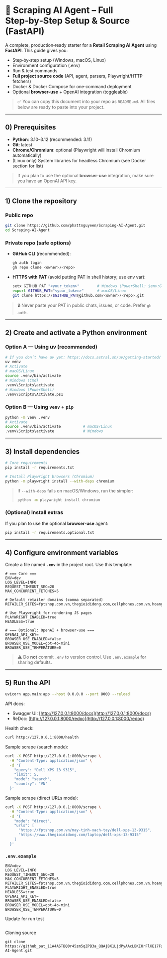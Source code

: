 # 🛒 Scraping AI Agent – Full Step‑by‑Step Setup & Source (FastAPI)

A complete, production‑ready starter for a **Retail Scraping AI Agent** using **FastAPI**. This guide gives you:

* Step‑by‑step setup (Windows, macOS, Linux)
* Environment configuration (.env)
* Run & test commands
* **Full project source code** (API, agent, parsers, Playwright/HTTP fetchers)
* Docker & Docker Compose for one‑command deployment
* Optional **browser-use** + OpenAI integration (toggleable)

> ✅ You can copy this document into your repo as `README.md`. All files below are ready to paste into your project.

---

## 0) Prerequisites

* **Python**: 3.10–3.12 (recommended: 3.11)
* **Git**: latest
* **Chrome/Chromium**: optional (Playwright will install Chromium automatically)
* (Linux only) System libraries for headless Chromium (see Docker section for list)

> If you plan to use the optional **browser-use** integration, make sure you have an OpenAI API key.

---

## 1) Clone the repository

### Public repo

```bash
git clone https://github.com/phattnguyeen/Scraping-AI-Agent.git
cd Scraping-AI-Agent
```

### Private repo (safe options)

* **GitHub CLI** (recommended):

  ```bash
  gh auth login
  gh repo clone <owner>/<repo>
  ```
* **HTTPS with PAT** (avoid putting PAT in shell history; use env var):

  ```bash
  setx GITHUB_PAT "<your_token>"        # Windows (PowerShell: $env:GITHUB_PAT="<your_token>")
  export GITHUB_PAT="<your_token>"      # macOS/Linux
  git clone https://$GITHUB_PAT@github.com/<owner>/<repo>.git
  ```

> 🔒 Never paste your PAT in public chats, issues, or code. Prefer `gh auth`.

---

## 2) Create and activate a Python environment

### Option A — Using **uv** (recommended)

```bash
# If you don’t have uv yet: https://docs.astral.sh/uv/getting-started/ 
uv venv
# Activate
# macOS/Linux
source .venv/bin/activate
# Windows (Cmd)
.venv\Scripts\activate
# Windows (PowerShell)
.venv\Scripts\Activate.ps1
```

### Option B — Using `venv` + `pip`

```bash
python -m venv .venv
# Activate
source .venv/bin/activate          # macOS/Linux
.venv\Scripts\activate             # Windows
```

---

## 3) Install dependencies

```bash
# Core requirements
pip install -r requirements.txt

# Install Playwright browsers (Chromium)
python -m playwright install --with-deps chromium
```

> If `--with-deps` fails on macOS/Windows, run the simpler:
>
> ```bash
> python -m playwright install chromium
> ```

### (Optional) Install extras

If you plan to use the optional **browser-use** agent:

```bash
pip install -r requirements.optional.txt
```

---

## 4) Configure environment variables

Create a file named **`.env`** in the project root. Use this template:

```env
# === Core ===
ENV=dev
LOG_LEVEL=INFO
REQUEST_TIMEOUT_SEC=20
MAX_CONCURRENT_FETCHES=5

# Default retailer domains (comma separated)
RETAILER_SITES=fptshop.com.vn,thegioididong.com,cellphones.com.vn,hoanghamobile.com,phongvu.vn

# Use Playwright for rendering JS pages
PLAYWRIGHT_ENABLED=true
HEADLESS=true

# === Optional: OpenAI + browser-use ===
OPENAI_API_KEY=
BROWSER_USE_ENABLED=false
BROWSER_USE_MODEL=gpt-4o-mini
BROWSER_USE_TEMPERATURE=0
```

> ⚠️ Do **not** commit `.env` to version control. Use `.env.example` for sharing defaults.

---

## 5) Run the API

```bash
uvicorn app.main:app --host 0.0.0.0 --port 8000 --reload
```

API docs:

* Swagger UI: [http://127.0.0.1:8000/docs](http://127.0.0.1:8000/docs)
* ReDoc: [http://127.0.0.1:8000/redoc](http://127.0.0.1:8000/redoc)

Health check:

```bash
curl http://127.0.0.1:8000/health
```

Sample scrape (search mode):

```bash
curl -X POST http://127.0.0.1:8000/scrape \
  -H "Content-Type: application/json" \
  -d '{
    "query": "Dell XPS 13 9315",
    "limit": 5,
    "mode": "search",
    "country": "VN"
  }'
```

Sample scrape (direct URLs mode):

```bash
curl -X POST http://127.0.0.1:8000/scrape \
  -H "Content-Type: application/json" \
  -d '{
    "mode": "direct",
    "urls": [
      "https://fptshop.com.vn/may-tinh-xach-tay/dell-xps-13-9315",
      "https://www.thegioididong.com/laptop/dell-xps-13-9315"
    ]
  }'
```



### `.env.example`

```env
ENV=dev
LOG_LEVEL=INFO
REQUEST_TIMEOUT_SEC=20
MAX_CONCURRENT_FETCHES=5
RETAILER_SITES=fptshop.com.vn,thegioididong.com,cellphones.com.vn,hoanghamobile.com,phongvu.vn
PLAYWRIGHT_ENABLED=true
HEADLESS=true
OPENAI_API_KEY=
BROWSER_USE_ENABLED=false
BROWSER_USE_MODEL=gpt-4o-mini
BROWSER_USE_TEMPERATURE=0
```
Update for run test
```
```
Cloning source
```
git clone https://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@github.com/phattnguyeen/Scraping-AI-Agent.git

```

